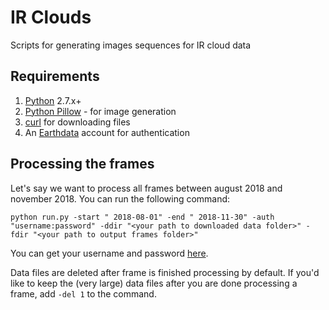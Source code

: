 # IR Clouds

Scripts for generating images sequences for IR cloud data

## Requirements

1. [Python](https://www.python.org/) 2.7.x+
1. [Python Pillow](https://pillow.readthedocs.io/en/5.3.x/) - for image generation
1. [curl](https://curl.haxx.se/) for downloading files
1. An [Earthdata](https://earthdata.nasa.gov/) account for authentication

## Processing the frames

Let's say we want to process all frames between august 2018 and november 2018. You can run the following command:

```
python run.py -start " 2018-08-01" -end " 2018-11-30" -auth "username:password" -ddir "<your path to downloaded data folder>" -fdir "<your path to output frames folder>"
```

You can get your username and password [here](https://ghrcdrive.nsstc.nasa.gov/drive/).

Data files are deleted after frame is finished processing by default. If you'd like to keep the (very large) data files after you are done processing a frame, add `-del 1` to the command.
